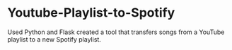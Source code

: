 # Youtube-Playlist-to-Spotify
Used Python and Flask created a tool that transfers songs from a YouTube playlist to a new Spotify playlist.
